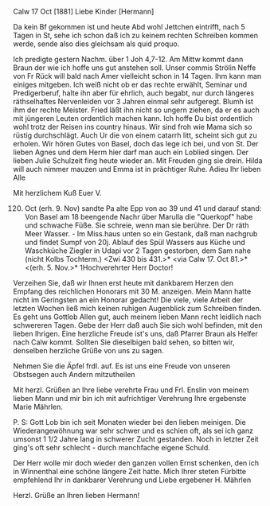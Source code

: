  Calw 17 Oct [1881]
Liebe Kinder [Hermann]

Da kein Bf gekommen ist und heute Abd wohl Jettchen eintrifft, nach 5 Tagen in St, sehe ich schon daß ich zu keinem rechten Schreiben kommen werde, sende also dies gleichsam als quid proquo.

Ich predigte gestern Nachm. über 1 Joh 4,7-12. Am Mittw kommt dann Braun der wie ich hoffe uns gut anstehen soll. Unser commis Strölin Neffe von Fr Rück will bald nach Amer vielleicht schon in 14 Tagen. Ihm kann man einiges mitgeben. Ich weiß nicht ob er das rechte erwählt, Seminar und Predigerberuf, halte ihn aber für ehrlich, auch begabt, nur durch längeres räthselhaftes Nervenleiden vor 3 Jahren einmal sehr aufgeregt. Blumh ist ihm der rechte Meister. Fried läßt ihn nicht so ungern ziehen, da er es auch mit jüngeren Leuten ordentlich machen kann. Ich hoffe Du bist ordentlich wohl trotz der Reisen ins country hinaus. Wir sind froh wie Mama sich so rüstig durchschlägt. Auch Ur die von einem catarrh litt, scheint sich gut zu erholen. Wir hören Gutes von Basel, doch das lege ich bei, und von St. Der lieben Agnes und dem Herm hier darf man auch ein Loblied singen. Der lieben Julie Schulzeit fing heute wieder an. Mit Freuden ging sie drein. Hilda will auch nimmer mauzen und Emma ist in prächtiger Ruhe. Adieu Ihr lieben Alle

 Mit herzlichem Kuß
 Euer V.


120. Oct (erh. 9. Nov) sandte Pa alte Epp von ao 39 und 41 und darauf stand: Von Basel am 18 beengende Nachr über Marulla die "Querkopf" habe und schwache Füße. Sie schreie, wenn man sie berühre. Der Dr räth Meer Wasser. - Im Miss.haus unten so ein Gestank, daß man nachgrub und findet Sumpf von 20j. Ablauf des Spül Wassers aus Küche und Waschküche Ziegler in Udapi vor 2 Tagen gestorben, dem Sam nahe (nicht Kolbs Tochterm.)
<Zwi 430 bis 431.>* <via Calw 17. Oct 81.>*
 <(erh. 5. Nov.>*
1Hochverehrter Herr Doctor!

Verzeihen Sie, daß wir Ihnen erst heute mit dankbarem Herzen den Empfang des reichlichen Honorars mit 30 M. anzeigen. Mein Mann hatte nicht im Geringsten an ein Honorar gedacht! Die viele, viele Arbeit der letzten Wochen ließ mich keinen ruhigen Augenblick zum Schreiben finden. Es geht uns Gottlob Allen gut, auch meinem lieben Mann recht leidlich nach schwereren Tagen. Gebe der Herr daß auch Sie sich wohl befinden, mit den lieben Ihrigen. Eine herzliche Freude ist's uns, daß Pfarrer Braun als Helfer nach Calw kommt. Sollten Sie dieselbigen bald sehen, so bitten wir, denselben herzliche Grüße von uns zu sagen.

Nehmen Sie die Äpfel frdl. auf. Es ist uns eine Freude von unseren Obstsegen auch Andern mitzutheilen

Mit herzl. Grüßen an Ihre liebe verehrte Frau und Frl. Enslin von meinem lieben Mann und mir bin ich mit aufrichtiger Verehrung
 Ihre ergebenste Marie Mährlen.

P. S: Gott Lob bin ich seit Monaten wieder bei den lieben meinigen. Die Wiederangewöhnung war sehr schwer und es schien oft, als sei ich ganz umsonst 1 1/2 Jahre lang in schwerer Zucht gestanden. Noch in letzter Zeit ging's oft sehr schlecht - durch manchfache eigene Schuld.

Der Herr wolle mir doch wieder den ganzen vollen Ernst schenken, den ich in Winnenthal eine schöne längere Zeit hatte. Mich Ihrer steten Fürbitte empfehlend Ihr in dankbarer Verehrung und Liebe ergebener
 H. Mährlen

Herzl. Grüße an Ihren lieben Hermann!
